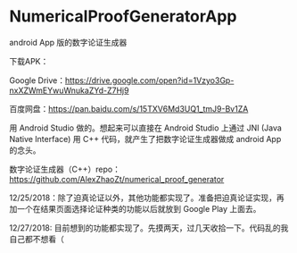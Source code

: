 # NumericalProofGeneratorApp
android App 版的数字论证生成器

下载APK：

Google Drive：https://drive.google.com/open?id=1Vzyo3Gp-nxXZWmEYwuWnukaZYd-Z7Hj9

百度网盘：https://pan.baidu.com/s/15TXV6Md3UQ1_tmJ9-Bv1ZA


用 Android Studio 做的。想起来可以直接在 Android Studio 上通过 JNI (Java Native Interface) 用 C++ 代码，就产生了把数字论证生成器做成 android App 的念头。

数字论证生成器（C++）repo：https://github.com/AlexZhaoZt/numerical_proof_generator

12/25/2018：除了迫真论证以外，其他功能都实现了。准备把迫真论证实现，再加一个在结果页面选择论证种类的功能以后就放到 Google Play 上面去。

12/27/2018: 目前想到的功能都实现了。先摸两天，过几天收拾一下。代码乱的我自己都不想看（
